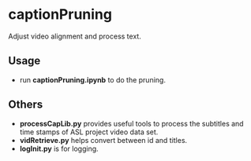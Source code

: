 # captionPruning
Adjust video alignment and process text.

## Usage

* run **captionPruning.ipynb** to do the pruning.

## Others

* **processCapLib.py** provides useful tools to process the subtitles and time stamps of ASL project video data set. 
* **vidRetrieve.py** helps convert between id and titles.
* **logInit.py** is for logging.
